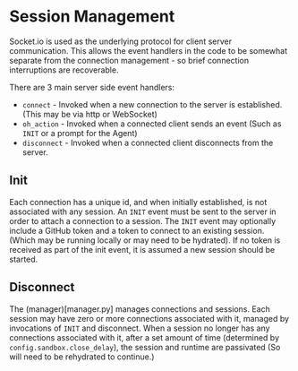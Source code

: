 
# Session Management

Socket.io is used as the underlying protocol for client server communication. This allows the event
handlers in the code to be somewhat separate from the connection management - so brief connection
interruptions are recoverable.

There are 3 main server side event handlers:

* `connect` - Invoked when a new connection to the server is established. (This may be via http or WebSocket)
* `oh_action` - Invoked when a connected client sends an event (Such as `INIT` or a prompt for the Agent)
* `disconnect` - Invoked when a connected client disconnects from the server.

## Init
Each connection has a unique id, and when initially established, is not associated with any session. An
`INIT` event must be sent to the server in order to attach a connection to a session. The `INIT` event 
may optionally include a GitHub token and a token to connect to an existing session. (Which may be running 
locally or may need to be hydrated). If no token is received as part of the init event, it is assumed a 
new session should be started.

## Disconnect
The (manager)[manager.py] manages connections and sessions. Each session may have zero or more connections 
associated with it, managed by invocations of `INIT` and disconnect. When a session no longer has any
connections associated with it, after a set amount of time (determined by `config.sandbox.close_delay`),
the session and runtime are passivated (So will need to be rehydrated to continue.) 
